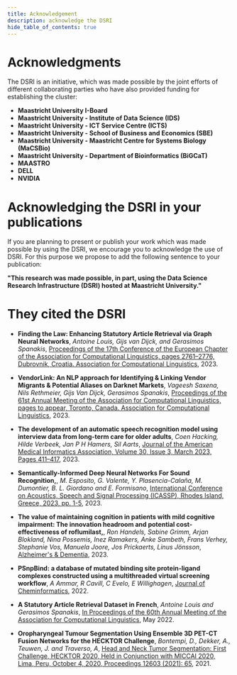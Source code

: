 ```yaml
---
title: Acknowledgement
description: acknowledge the DSRI 
hide_table_of_contents: true
---
```


# Acknowledgments

The DSRI is an initiative, which was made possible by the joint efforts of different collaborating parties who have also provided funding for establishing the cluster:

* **Maastricht University I-Board**
* **Maastricht University - Institute of Data Science (IDS)**
* **Maastricht University - ICT Service Centre (ICTS)**
* **Maastricht University - School of Business and Economics (SBE)**
* **Maastricht University - Maastricht Centre for Systems Biology (MaCSBio)**
* **Maastricht University - Department of Bioinformatics (BiGCaT)**
* **MAASTRO**
* **DELL**
* **NVIDIA**

# Acknowledging the DSRI in your publications

If you are planning to present or publish your work which was made possible by using the DSRI, we encourage you to acknowledge the use of DSRI. For this purpose we propose to add the following sentence to your publication: 

**"This research was made possible, in part, using the Data Science Research Infrastructure (DSRI) hosted at Maastricht University."**

# They cited the DSRI

* **Finding the Law: Enhancing Statutory Article Retrieval via Graph Neural Networks**, *Antoine Louis, Gijs van Dijck, and Gerasimos Spanakis*, [Proceedings of the 17th Conference of the European Chapter of the Association for Computational Linguistics, pages 2761–2776, Dubrovnik, Croatia. Association for Computational Linguistics](https://aclanthology.org/2023.eacl-main.203), 2023.

* **VendorLink: An NLP approach for Identifying & Linking Vendor Migrants & Potential Aliases on Darknet Markets**, *Vageesh Saxena, Nils Rethmeier, Gijs Van Dijck, Gerasimos Spanakis*, [Proceedings of the 61st Annual Meeting of the Association for Computational Linguistics, pages to appear, Toronto, Canada. Association for Computational Linguistics](https://arxiv.org/abs/2305.02763), 2023.

* **The development of an automatic speech recognition model using interview data from long-term care for older adults**, *Coen Hacking, Hilde Verbeek, Jan P H Hamers, Sil Aarts*, [Journal of the American Medical Informatics Association, Volume 30, Issue 3, March 2023, Pages 411–417](https://doi.org/10.1093/jamia/ocac241), 2023.

* **Semantically-Informed Deep Neural Networks For Sound Recognition,**, *M. Esposito, G. Valente, Y. Plasencia-Calaña, M. Dumontier, B. L. Giordano and E. Formisano*, [International Conference on Acoustics, Speech and Signal Processing (ICASSP), Rhodes Island, Greece, 2023, pp. 1-5](https://ieeexplore.ieee.org/document/10095606), 2023.

* **The value of maintaining cognition in patients with mild cognitive impairment: The innovation headroom and potential cost-effectiveness of roflumilast,**, *Ron Handels, Sabine Grimm, Arjan Blokland, Nina Possemis, Inez Ramakers, Anke Sambeth, Frans Verhey, Stephanie Vos, Manuela Joore, Jos Prickaerts, Linus Jönsson*, [Alzheimer's & Dementia](https://doi.org/10.1002/alz.13001), 2023.

* **PSnpBind: a database of mutated binding site protein-ligand complexes constructed using a multithreaded virtual screening workflow**, *A Ammar, R Cavill, C Evelo, E Willighagen*, [Journal of Cheminformatics](https://link.springer.com/article/10.1186/s13321-021-00573-5), 2022.

* **A Statutory Article Retrieval Dataset in French**, *Antoine Louis and Gerasimos Spanakis*, [In Proceedings of the 60th Annual Meeting of the Association for Computational Linguistics](https://arxiv.org/abs/2108.11792), May 2022.

* **Oropharyngeal Tumour Segmentation Using Ensemble 3D PET-CT Fusion Networks for the HECKTOR Challenge**, *Bontempi, D., Dekker, A., Teuwen, J. and Traverso, A*, [Head and Neck Tumor Segmentation: First Challenge, HECKTOR 2020, Held in Conjunction with MICCAI 2020, Lima, Peru, October 4, 2020, Proceedings 12603 (2021): 65](https://link.springer.com/content/pdf/10.1007/978-3-030-67194-5.pdf#page=75), 2021.

